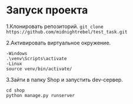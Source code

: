 # Запуск проекта
1.Клонировать репозиторий.
`git clone https://github.com/midnightrebel/test_task.git`

2.Активировать виртуальное окружение.
```
-Windows
.\venv\Scripts\activate
-Linux
source venv/bin/activate/
```
3.Зайти в папку Shop и запустить dev-сервер.
```
cd shop
python manage.py runserver
```

